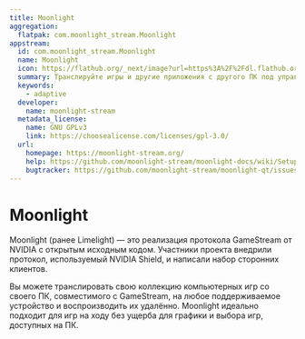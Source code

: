 ```yaml
---
title: Moonlight
aggregation:
  flatpak: com.moonlight_stream.Moonlight
appstream:
  id: com.moonlight_stream.Moonlight
  name: Moonlight
  icon: https://flathub.org/_next/image?url=https%3A%2F%2Fdl.flathub.org%2Fmedia%2Fcom%2Fmoonlight_stream%2FMoonlight%2Fb90f816b507bbae2ae6add7d67008101%2Ficons%2F128x128%2Fcom.moonlight_stream.Moonlight.png&w=128&q=100
  summary: Транслируйте игры и другие приложения с другого ПК под управлением Sunshine
  keywords:
    - adaptive
  developer:
    name: moonlight-stream
  metadata_license:
    name: GNU GPLv3
    link: https://choosealicense.com/licenses/gpl-3.0/
  url:
    homepage: https://moonlight-stream.org/
    help: https://github.com/moonlight-stream/moonlight-docs/wiki/Setup-Guide/
    bugtracker: https://github.com/moonlight-stream/moonlight-qt/issues/
---
```


# Moonlight

Moonlight (ранее Limelight) — это реализация протокола GameStream от NVIDIA с открытым исходным кодом. Участники проекта внедрили протокол, используемый NVIDIA Shield, и написали набор сторонних клиентов.

Вы можете транслировать свою коллекцию компьютерных игр со своего ПК, совместимого с GameStream, на любое поддерживаемое устройство и воспроизводить их удалённо. Moonlight идеально подходит для игр на ходу без ущерба для графики и выбора игр, доступных на ПК.

<!--@include: @apps/.parts/install/content-flatpak.md-->
